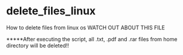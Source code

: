 # delete_files_linux
How to delete files from linux os
WATCH OUT ABOUT THIS FILE

*****After executing the script, all .txt, .pdf and .rar files from home directory will be deleted!!
